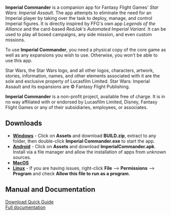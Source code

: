 **Imperial Commander** is a companion app for Fantasy Flight Games' *Star Wars: Imperial Assault*. The app attempts to eliminate the need for an Imperial player by taking over the task to deploy, manage, and control Imperial figures. It is directly inspired by FFG's own app *Legends of the Alliance* and the card-based *RedJak's Automated Imperial Variant*. It can be used to play all boxed campaigns, any side mission, and even custom missions.

To use **Imperial Commander**, you need a physical copy of the core game as well as any expansions you wish to use. Otherwise, you won't be able to use this app.

Star Wars, the Star Wars logo, and all other logos, characters, artwork, stories, information, names, and other elements associated with it are the sole and exclusive property of Lucasfilm Limited. Star Wars: Imperial Assault and its expansions are © Fantasy Flight Publishing.

**Imperial Commander** is a non-profit project, available free of charge. It is in no way affiliated with or endorsed by Lucasfilm Limited, Disney, Fantasy Flight Games or any of their subsidiaries, employees, or associates.

## Downloads
* **[Windows](https://github.com/GlowPuff/ImperialCommander/releases)** - Click on **Assets** and download **BUILD.zip**, extract to any folder, then double-click **Imperial Commander.exe** to start the app.<br>
* **[Android](https://github.com/GlowPuff/ImperialCommander/releases)** - Click on **Assets** and download **ImperialCommander.apk**. Install via a file manager and allow the installation of apps from unknown sources.<br>
* **[MacOS](https://drive.google.com/file/d/15DncIpOx7rZBtS8d9rGrnKQTDDobHE66/view?usp=sharing)**<br>
* **[Linux](https://drive.google.com/file/d/12GyPreL6v_ezBgWlmmSa9kam8DsEQW-f/view?usp=sharing)** - If you are having issues, right-click **File** --> **Permissions** --> **Program** and check **Allow this file to run as a program**.<br>

## Manual and Documentation
[Download Quick Guide](https://boardgamegeek.com/filepage/218088/imperial-commander-unofficial-companion-app-solo-c)<br>
[Full documentation](https://github.com/Noldorion/IA-Imperial-Commander/wiki)